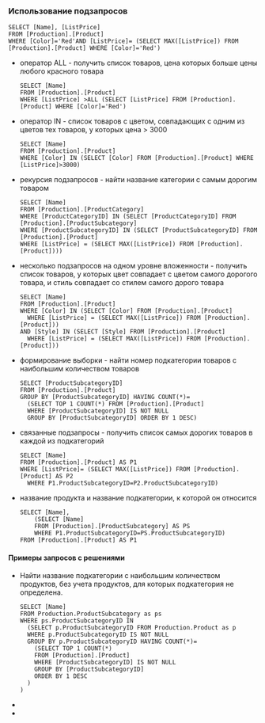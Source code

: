 ### Использование подзапросов

    SELECT [Name], [ListPrice]
    FROM [Production].[Product]
    WHERE [Color]='Red'AND [ListPrice]= (SELECT MAX([ListPrice]) FROM [Production].[Product] WHERE [Color]='Red')
    
- оператор ALL - получить список товаров, цена которых больше цены любого красного товара

      SELECT [Name]
      FROM [Production].[Product]
      WHERE [ListPrice] >ALL (SELECT [ListPrice] FROM [Production].[Product] WHERE [Color]='Red')
- оператор IN - список товаров с цветом, совпадающих с одним из цветов тех товаров, у которых цена > 3000

      SELECT [Name]
      FROM [Production].[Product]
      WHERE [Color] IN (SELECT [Color] FROM [Production].[Product] WHERE [ListPrice]>3000)
- рекурсия подзапросов - найти название категории с самым дорогим товаром

      SELECT [Name]
      FROM [Production].[ProductCategory]
      WHERE [ProductCategoryID] IN (SELECT [ProductCategoryID] FROM [Production].[ProductSubcategory]
      WHERE [ProductSubcategoryID] IN (SELECT [ProductSubcategoryID] FROM [Production].[Product]
      WHERE [ListPrice] = (SELECT MAX([ListPrice]) FROM [Production].[Product])))
- несколько подзапросов на одном уровне вложенности - получить список товаров, у которых цвет совпадает с цветом самого дорогого товара, и
стиль совпадает со стилем самого дорого товара

      SELECT [Name]
      FROM [Production].[Product]
      WHERE [Color] IN (SELECT [Color] FROM [Production].[Product]
        WHERE [ListPrice] = (SELECT MAX([ListPrice]) FROM [Production].[Product]))
      AND [Style] IN (SELECT [Style] FROM [Production].[Product]
        WHERE [ListPrice] = (SELECT MAX([ListPrice]) FROM [Production].[Product]))
- формирование выборки - найти номер подкатегории товаров с наибольшим количеством товаров

      SELECT [ProductSubcategoryID]
      FROM [Production].[Product]
      GROUP BY [ProductSubcategoryID] HAVING COUNT(*)=
        (SELECT TOP 1 COUNT(*) FROM [Production].[Product]
        WHERE [ProductSubcategoryID] IS NOT NULL
        GROUP BY [ProductSubcategoryID] ORDER BY 1 DESC)
- связанные подзапросы - получить список самых дорогих товаров в каждой из подкатегорий

      SELECT [Name]
      FROM [Production].[Product] AS P1
      WHERE [ListPrice]= (SELECT MAX([ListPrice]) FROM [Production].[Product] AS P2
        WHERE P1.ProductSubcategoryID=P2.ProductSubcategoryID)
- название продукта и название подкатегории, к которой он относится
      
      SELECT [Name],
	      (SELECT [Name]
	      FROM [Production].[ProductSubcategory] AS PS
	      WHERE P1.ProductSubcategoryID=PS.ProductSubcategoryID)
      FROM [Production].[Product] AS P1
#### Примеры запросов с решениями
- Найти название подкатегории с наибольшим количеством продуктов, без учета
продуктов, для которых подкатегория не определена.

      SELECT [Name]
      FROM Production.ProductSubcategory as ps
      WHERE ps.ProductSubcategoryID IN
        (SELECT p.ProductSubcategoryID FROM Production.Product as p
        WHERE p.ProductSubcategoryID IS NOT NULL
        GROUP BY p.ProductSubcategoryID HAVING COUNT(*)= 
          (SELECT TOP 1 COUNT(*)
          FROM [Production].[Product]
          WHERE [ProductSubcategoryID] IS NOT NULL
          GROUP BY [ProductSubcategoryID]
          ORDER BY 1 DESC
        )
      )      
- 

-
